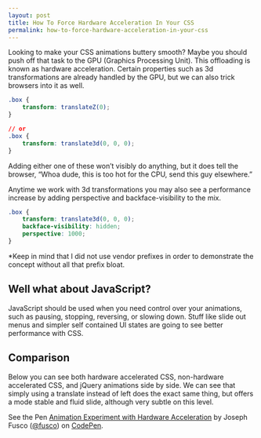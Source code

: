 ```yaml
---
layout: post
title: How To Force Hardware Acceleration In Your CSS
permalink: how-to-force-hardware-acceleration-in-your-css
---
```


Looking to make your CSS animations buttery smooth?  Maybe you should push off that task to the GPU (Graphics Processing Unit).  This offloading is known as hardware acceleration.  Certain properties such as 3d transformations are already handled by the GPU, but we can also trick browsers into it as well.

```css
.box {
	transform: translateZ(0);
}

// or
.box {
	transform: translate3d(0, 0, 0);
}
```

Adding either one of these won’t visibly do anything, but it does tell the browser, “Whoa dude, this is too hot for the CPU, send this guy elsewhere.”

Anytime we work with 3d transformations you may also see a performance increase by adding perspective and backface-visibility to the mix.

```css
.box {
	transform: translate3d(0, 0, 0);
	backface-visibility: hidden;
	perspective: 1000;
}
```

*Keep in mind that I did not use vendor prefixes in order to demonstrate the concept without all that prefix bloat.

## Well what about JavaScript?

JavaScript should be used when you need control over your animations, such as pausing, stopping, reversing, or slowing down. Stuff like slide out menus and simpler self contained UI states are going to see better performance with CSS.

## Comparison

Below you can see both hardware accelerated CSS, non-hardware accelerated CSS, and jQuery animations side by side. We can see that simply using a translate instead of left does the exact same thing, but offers a mode stable and fluid slide, although very subtle on this level.

<p data-height="268" data-theme-id="7049" data-slug-hash="OPRpPM" data-default-tab="result" data-user="fusco" class='codepen'>See the Pen <a href='http://codepen.io/fusco/pen/OPRpPM/'>Animation Experiment with Hardware Acceleration</a> by Joseph Fusco (<a href='http://codepen.io/fusco'>@fusco</a>) on <a href='http://codepen.io'>CodePen</a>.</p>
<script async src="//assets.codepen.io/assets/embed/ei.js"></script>
